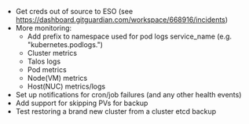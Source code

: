 * Get creds out of source to ESO (see https://dashboard.gitguardian.com/workspace/668916/incidents)
* More monitoring:
  * Add prefix to namespace used for pod logs service_name (e.g. "kubernetes.podlogs.")
  * Cluster metrics
  * Talos logs
  * Pod metrics
  * Node(VM) metrics
  * Host(NUC) metrics/logs
* Set up notifications for cron/job failures (and any other health events)
* Add support for skipping PVs for backup
* Test restoring a brand new cluster from a cluster etcd backup
